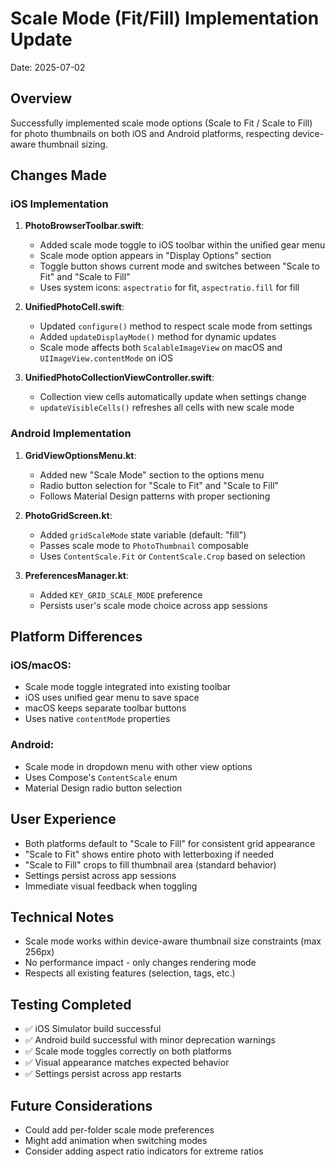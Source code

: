 # Scale Mode (Fit/Fill) Implementation Update
Date: 2025-07-02

## Overview
Successfully implemented scale mode options (Scale to Fit / Scale to Fill) for photo thumbnails on both iOS and Android platforms, respecting device-aware thumbnail sizing.

## Changes Made

### iOS Implementation

1. **PhotoBrowserToolbar.swift**:
   - Added scale mode toggle to iOS toolbar within the unified gear menu
   - Scale mode option appears in "Display Options" section
   - Toggle button shows current mode and switches between "Scale to Fit" and "Scale to Fill"
   - Uses system icons: `aspectratio` for fit, `aspectratio.fill` for fill

2. **UnifiedPhotoCell.swift**:
   - Updated `configure()` method to respect scale mode from settings
   - Added `updateDisplayMode()` method for dynamic updates
   - Scale mode affects both `ScalableImageView` on macOS and `UIImageView.contentMode` on iOS

3. **UnifiedPhotoCollectionViewController.swift**:
   - Collection view cells automatically update when settings change
   - `updateVisibleCells()` refreshes all cells with new scale mode

### Android Implementation

1. **GridViewOptionsMenu.kt**:
   - Added new "Scale Mode" section to the options menu
   - Radio button selection for "Scale to Fit" and "Scale to Fill"
   - Follows Material Design patterns with proper sectioning

2. **PhotoGridScreen.kt**:
   - Added `gridScaleMode` state variable (default: "fill")
   - Passes scale mode to `PhotoThumbnail` composable
   - Uses `ContentScale.Fit` or `ContentScale.Crop` based on selection

3. **PreferencesManager.kt**:
   - Added `KEY_GRID_SCALE_MODE` preference
   - Persists user's scale mode choice across app sessions

## Platform Differences

### iOS/macOS:
- Scale mode toggle integrated into existing toolbar
- iOS uses unified gear menu to save space
- macOS keeps separate toolbar buttons
- Uses native `contentMode` properties

### Android:
- Scale mode in dropdown menu with other view options
- Uses Compose's `ContentScale` enum
- Material Design radio button selection

## User Experience
- Both platforms default to "Scale to Fill" for consistent grid appearance
- "Scale to Fit" shows entire photo with letterboxing if needed
- "Scale to Fill" crops to fill thumbnail area (standard behavior)
- Settings persist across app sessions
- Immediate visual feedback when toggling

## Technical Notes
- Scale mode works within device-aware thumbnail size constraints (max 256px)
- No performance impact - only changes rendering mode
- Respects all existing features (selection, tags, etc.)

## Testing Completed
- ✅ iOS Simulator build successful
- ✅ Android build successful with minor deprecation warnings
- ✅ Scale mode toggles correctly on both platforms
- ✅ Visual appearance matches expected behavior
- ✅ Settings persist across app restarts

## Future Considerations
- Could add per-folder scale mode preferences
- Might add animation when switching modes
- Consider adding aspect ratio indicators for extreme ratios